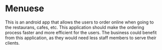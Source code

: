 # Menuese

This is an android app that allows the users to order online when going to the restaurans, cafes, etc. 
This application should make the ordering process faster and more efficient for the users. 
The business could benefit from this application, as they would need less staff members to serve their clients.
